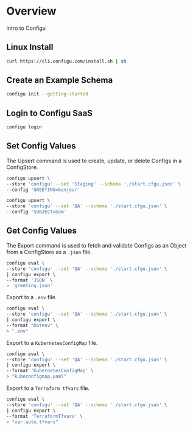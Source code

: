 # Overview
Intro to Configu

## Linux Install

```bash
curl https://cli.configu.com/install.sh | sh
```

## Create an Example Schema

```bash
configu init --getting-started
```

## Login to Configu SaaS

```bash
configu login
```

## Set Config Values

The Upsert command is used to create, update, or delete Configs in a ConfigStore.

```bash
configu upsert \
--store 'configu' --set 'Staging' --schema './start.cfgu.json' \
--config 'GREETING=bonjour'

configu upsert \
--store 'configu' --set 'QA' --schema './start.cfgu.json' \
--config 'SUBJECT=Sam'
```

## Get Config Values

The Export command is used to fetch and validate Configs as an Object from a ConfigStore as a `.json` file.

```bash
configu eval \
--store 'configu' --set 'QA' --schema './start.cfgu.json' \
| configu export \
--format 'JSON' \
> 'greeting.json'
```

Export to a `.env` file.

```bash
configu eval \
--store 'configu' --set 'QA' --schema './start.cfgu.json' \
| configu export \
--format "Dotenv" \
> ".env"
```

Export to a `KubernetesConfigMap` file.

```bash
configu eval \
--store 'configu' --set 'QA' --schema './start.cfgu.json' \
| configu export \
--format 'KubernetesConfigMap' \
> "kubeconfigmap.yaml"
```

Export to a `Terraform tfvars` file.

```bash
configu eval \
--store 'configu' --set 'QA' --schema './start.cfgu.json' \
| configu export \
--format 'TerraformTfvars' \
> "var.auto.tfvars"
```
